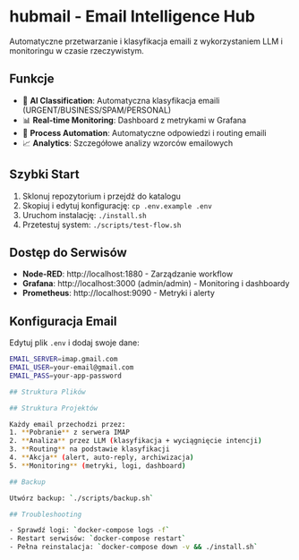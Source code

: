 # hubmail - Email Intelligence Hub 

Automatyczne przetwarzanie i klasyfikacja emaili z wykorzystaniem LLM i monitoringu w czasie rzeczywistym.

## Funkcje

- 🤖 **AI Classification**: Automatyczna klasyfikacja emaili (URGENT/BUSINESS/SPAM/PERSONAL)
- 📊 **Real-time Monitoring**: Dashboard z metrykami w Grafana
- 🔄 **Process Automation**: Automatyczne odpowiedzi i routing emaili
- 📈 **Analytics**: Szczegółowe analizy wzorców emailowych

## Szybki Start

1. Sklonuj repozytorium i przejdź do katalogu
2. Skopiuj i edytuj konfigurację: `cp .env.example .env`
3. Uruchom instalację: `./install.sh`
4. Przetestuj system: `./scripts/test-flow.sh`

## Dostęp do Serwisów

- **Node-RED**: http://localhost:1880 - Zarządzanie workflow
- **Grafana**: http://localhost:3000 (admin/admin) - Monitoring i dashboardy  
- **Prometheus**: http://localhost:9090 - Metryki i alerty

## Konfiguracja Email

Edytuj plik `.env` i dodaj swoje dane:

```bash
EMAIL_SERVER=imap.gmail.com
EMAIL_USER=your-email@gmail.com
EMAIL_PASS=your-app-password

## Struktura Plików

## Struktura Projektów

Każdy email przechodzi przez:
1. **Pobranie** z serwera IMAP
2. **Analiza** przez LLM (klasyfikacja + wyciągnięcie intencji)
3. **Routing** na podstawie klasyfikacji
4. **Akcja** (alert, auto-reply, archiwizacja)
5. **Monitoring** (metryki, logi, dashboard)

## Backup

Utwórz backup: `./scripts/backup.sh`

## Troubleshooting

- Sprawdź logi: `docker-compose logs -f`
- Restart serwisów: `docker-compose restart`
- Pełna reinstalacja: `docker-compose down -v && ./install.sh`
```


